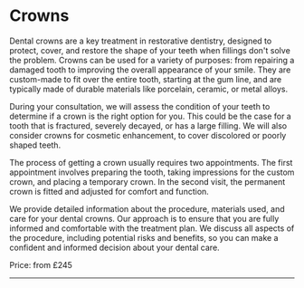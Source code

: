 # Crowns

Dental crowns are a key treatment in restorative dentistry, designed to protect, cover, and restore the shape of your teeth when fillings don't solve the problem. Crowns can be used for a variety of purposes: from repairing a damaged tooth to improving the overall appearance of your smile. They are custom-made to fit over the entire tooth, starting at the gum line, and are typically made of durable materials like porcelain, ceramic, or metal alloys.

During your consultation, we will assess the condition of your teeth to determine if a crown is the right option for you. This could be the case for a tooth that is fractured, severely decayed, or has a large filling. We will also consider crowns for cosmetic enhancement, to cover discolored or poorly shaped teeth.

The process of getting a crown usually requires two appointments. The first appointment involves preparing the tooth, taking impressions for the custom crown, and placing a temporary crown. In the second visit, the permanent crown is fitted and adjusted for comfort and function.

We provide detailed information about the procedure, materials used, and care for your dental crowns. Our approach is to ensure that you are fully informed and comfortable with the treatment plan. We discuss all aspects of the procedure, including potential risks and benefits, so you can make a confident and informed decision about your dental care.

Price: from £245

















________________



